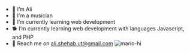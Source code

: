 


- 👋 I’m Ali
- 🎸 I'm a musician
- 👀 I’m currently learning web development
- 🐕 I’m currently learning web development with languages Javascript, and PHP
- 📨 Reach me on ali.shehab.ut@gmail.com
![mario-hi](https://user-images.githubusercontent.com/90184805/167706668-835461bb-dd60-40bd-a9ad-fb7ee3868a43.gif)
